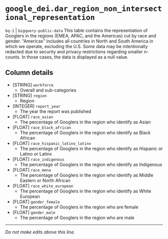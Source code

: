 # `google_dei.dar_region_non_intersectional_representation`
`bq-1` | `bigquery-public-data`
This table contains the representation of Googlers in the regions (EMEA, APAC, and the Americas) cut by race and gender. “Americas” includes all countries in North and South America in which we operate, excluding the U.S. Some data may be intentionally redacted due to security and privacy restrictions regarding smaller n-counts. In those cases, the data is displayed as a null value.

## Column details
* [STRING]    `workforce`
  - Overall and sub-categories
* [STRING]    `region`
  - Region
* [INTEGER]   `report_year`
  - The year the report was published
* [FLOAT]     `race_asian`
  - The percentage of Googlers in the region who identify as Asian
* [FLOAT]     `race_black_african`
  - The percentage of Googlers in the region who identify as Black African
* [FLOAT]     `race_hispanic_latino_latinx`
  - The percentage of Googlers in the region who identify as Hispanic or Latino or Latinx
* [FLOAT]     `race_indigenous`
  - The percentage of Googlers in the region who identify as Indigenous
* [FLOAT]     `race_mena`
  - The percentage of Googlers in the region who identify as Middle Eastern or North African
* [FLOAT]     `race_white_european`
  - The percentage of Googlers in the region who identify as White European
* [FLOAT]     `gender_female`
  - The percentage of Googlers in the region who are female
* [FLOAT]     `gender_male`
  - The percentage of Googlers in the region who are male

-------------------------------------------------------------------------------
*Do not make edits above this line.*
